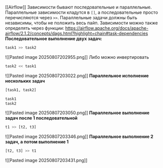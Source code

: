 [[Airflow]]
Зависимости бывают последовательные и параллельные. Параллельные зависимости кладутся в `[]`, а последовательные просто перечисляются через `>>`. Параллельные задачи должны быть независимы, чтобы не положить весь пайп. Зависимости можно также определять через функции: https://airflow.apache.org/docs/apache-airflow/2.1.2/concepts/dags.html?highlight=chain#task-dependencies
**Последовательное выполнение двух задач:**
```python
task1 >> task2
```
![[Pasted image 20250807202955.png]]
Либо можно инвертировать
```python
task2 << task1
```
![[Pasted image 20250807203022.png]]
**Параллельное исполнение нескольких задач**
```python
[task1, task2]

task1
task2
```
![[Pasted image 20250807203050.png]]
**Параллельное выполнение задач после 1 последовательной**
```python
t1 >> [t2, t3]
```
![[Pasted image 20250807203346.png]]
**Параллельное выполнение 2 задач, а потом выполнение 1**
```python
[t2, t3] >> t1
```
![[Pasted image 20250807203431.png]]

